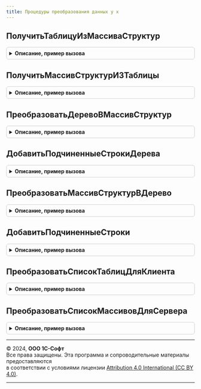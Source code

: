 ```yaml
---
title: Процедуры преобразования данных у х
---
```



## ПолучитьТаблицуИзМассиваСтруктур
<details style="margin: 1em 0; padding: 0.5em; border: 1px solid #ccc; border-radius: 6px;">

<summary style="font-weight: bold; cursor: pointer;">Описание, пример вызова</summary>

```bsl
////////////////////////////////////////////////////////////////////////////////////
// ПРОЦЕДУРЫ И ФУНКЦИИ ДЛЯ ПРЕОБРАЗОВАНИЯ ТАБЛИЦЫ ЗНАЧЕНИЙ В МАССИВ СТРУКТУР И ОБРАТНО

Функция ПолучитьТаблицуИзМассиваСтруктур(МассивСтруктур) Экспорт
```

Пример вызова
```bsl
Результат = ПроцедурыПреобразованияДанныхУХ.ПолучитьТаблицуИзМассиваСтруктур(МассивСтруктур) 
```
</details>

## ПолучитьМассивСтруктурИЗТаблицы
<details style="margin: 1em 0; padding: 0.5em; border: 1px solid #ccc; border-radius: 6px;">

<summary style="font-weight: bold; cursor: pointer;">Описание, пример вызова</summary>

```bsl

Функция ПолучитьМассивСтруктурИЗТаблицы(ТаблицаЗначений) Экспорт
```

Пример вызова
```bsl
Результат = ПроцедурыПреобразованияДанныхУХ.ПолучитьМассивСтруктурИЗТаблицы(ТаблицаЗначений) 
```
</details>

## ПреобразоватьДеревоВМассивСтруктур
<details style="margin: 1em 0; padding: 0.5em; border: 1px solid #ccc; border-radius: 6px;">

<summary style="font-weight: bold; cursor: pointer;">Описание, пример вызова</summary>

```bsl

////////////////////////////////////////////////////////////////////////////////////
// ПРОЦЕДУРЫ И ФУНКЦИИ ДЛЯ ПРЕОБРАЗОВАНИЯ ДЕРЕВА ЗНАЧЕНИЙ В МАССИВ СТРУКТУР И ОБРАТНО

Функция ПреобразоватьДеревоВМассивСтруктур(ДеревоЗначений) Экспорт
```

Пример вызова
```bsl
Результат = ПроцедурыПреобразованияДанныхУХ.ПреобразоватьДеревоВМассивСтруктур(ДеревоЗначений) 
```
</details>

## ДобавитьПодчиненныеСтрокиДерева
<details style="margin: 1em 0; padding: 0.5em; border: 1px solid #ccc; border-radius: 6px;">

<summary style="font-weight: bold; cursor: pointer;">Описание, пример вызова</summary>

```bsl

Процедура ДобавитьПодчиненныеСтрокиДерева(КоллекцияСтрок,МассивСтрок,ДеревоЗначений) Экспорт
```

Пример вызова
```bsl
ПроцедурыПреобразованияДанныхУХ.ДобавитьПодчиненныеСтрокиДерева(КоллекцияСтрок, МассивСтрок, ДеревоЗначений));
```
</details>

## ПреобразоватьМассивСтруктурВДерево
<details style="margin: 1em 0; padding: 0.5em; border: 1px solid #ccc; border-radius: 6px;">

<summary style="font-weight: bold; cursor: pointer;">Описание, пример вызова</summary>

```bsl

Функция ПреобразоватьМассивСтруктурВДерево(МассивСтруктур) Экспорт
```

Пример вызова
```bsl
Результат = ПроцедурыПреобразованияДанныхУХ.ПреобразоватьМассивСтруктурВДерево(МассивСтруктур) 
```
</details>

## ДобавитьПодчиненныеСтроки
<details style="margin: 1em 0; padding: 0.5em; border: 1px solid #ccc; border-radius: 6px;">

<summary style="font-weight: bold; cursor: pointer;">Описание, пример вызова</summary>

```bsl

Процедура ДобавитьПодчиненныеСтроки(Строка,ЭлементКоллекции) Экспорт
```

Пример вызова
```bsl
ПроцедурыПреобразованияДанныхУХ.ДобавитьПодчиненныеСтроки(Строка, ЭлементКоллекции));
```
</details>

## ПреобразоватьСписокТаблицДляКлиента
<details style="margin: 1em 0; padding: 0.5em; border: 1px solid #ccc; border-radius: 6px;">

<summary style="font-weight: bold; cursor: pointer;">Описание, пример вызова</summary>

```bsl

/////////////////////////////////////////////////////////////////////////////////////////////////////
// ПРОЦЕДУРЫ И ФУНКЦИИ ДЛЯ ПРЕОБРАЗОВАНИЯ СПИСКА ТАБЛИЦ ЗНАЧЕНИЙ В СПИСОК МАССИВ СТРУКТУР И ОБРАТНО

Функция ПреобразоватьСписокТаблицДляКлиента(ИсходныйСписокЗначений) Экспорт
```

Пример вызова
```bsl
Результат = ПроцедурыПреобразованияДанныхУХ.ПреобразоватьСписокТаблицДляКлиента(ИсходныйСписокЗначений) 
```
</details>

## ПреобразоватьСписокМассивовДляСервера
<details style="margin: 1em 0; padding: 0.5em; border: 1px solid #ccc; border-radius: 6px;">

<summary style="font-weight: bold; cursor: pointer;">Описание, пример вызова</summary>

```bsl

Функция ПреобразоватьСписокМассивовДляСервера(ИсходныйСписокЗначений) Экспорт
```

Пример вызова
```bsl
Результат = ПроцедурыПреобразованияДанныхУХ.ПреобразоватьСписокМассивовДляСервера(ИсходныйСписокЗначений) 
```
</details>

---

© 2024, **ООО 1С-Софт**  
Все права защищены. Эта программа и сопроводительные материалы предоставляются  
в соответствии с условиями лицензии [Attribution 4.0 International (CC BY 4.0)](https://creativecommons.org/licenses/by/4.0/legalcode).

---
